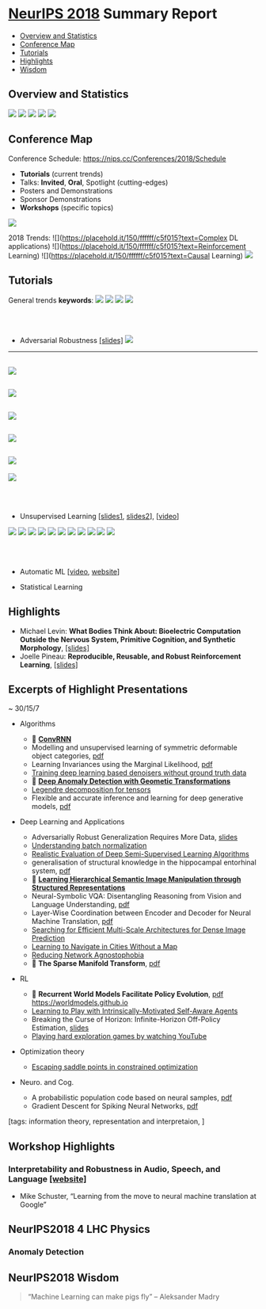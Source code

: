 # [NeurIPS 2018](https://nips.cc) Summary Report

* [Overview and Statistics](#overview-and-statistics)
* [Conference Map](#conference-map)
* [Tutorials](#tutorials)
* [Highlights](#highlights)
* [Wisdom](#neurIPS2018-wisdom)

## Overview and Statistics

![](figs/NIPS2018/statistics_00.png)
![](figs/NIPS2018/statistics_00'.png)
![](figs/NIPS2018/statistics_01.png)
![](figs/NIPS2018/statistics_02.png)
![](figs/NIPS2018/statistics_03.png)

## Conference Map

Conference Schedule: https://nips.cc/Conferences/2018/Schedule

- **Tutorials** (current trends)
- Talks: **Invited**, **Oral**, Spotlight (cutting-edges)
- Posters and Demonstrations
- Sponsor Demonstrations
- **Workshops** (specific topics)

![](figs/NIPS2018/wordcloud_0.png)

2018 Trends: ![](https://placehold.it/150/ffffff/c5f015?text=Complex DL applications)
![](https://placehold.it/150/ffffff/c5f015?text=Reinforcement Learning)
![](https://placehold.it/150/ffffff/c5f015?text=Causal Learning)
![](https://placehold.it/150/ffffff/c5f015?text=Human-AI)

## Tutorials

General trends **keywords**:  ![](https://placehold.it/150/ffffff/c5f015?text=Rubustness)  ![](https://placehold.it/150/ffffff/c5f015?text=Bayesian)  ![](https://placehold.it/150/ffffff/c5f015?text=Unsupervised) ![](https://placehold.it/150/ffffff/c5f015?text=Automatic)

<br><br>

- Adversarial Robustness [[slides]](https://media.neurips.cc/Conferences/NIPS2018/Slides/adversarial_ml_slides_parts_1_4.pdf)
![](figs/NIPS2018/tuto_robust_0.png)
-----
![](figs/NIPS2018/tuto_robust_0'.png)
-----
![](figs/NIPS2018/tuto_robust_0''.png)
-----
![](figs/NIPS2018/tuto_robust_1.png)
-----
![](figs/NIPS2018/tuto_robust_2.png)
-----
![](figs/NIPS2018/tuto_robust_3.png)
-----
![](figs/NIPS2018/tuto_robust_4.png)

<br><br>

- Unsupervised Learning [[slides1](https://media.neurips.cc/Conferences/NIPS2018/Slides/Deep_Unsupervised_Learning.pdf), [slides2](https://media.neurips.cc/Conferences/NIPS2018/Slides/graves-deeplearning2.pdf)], [[video](https://www.youtube.com/watch?v=rjZCjosEFpI)]

![](figs/NIPS2018/tuto_unsupervised_1.png)
![](figs/NIPS2018/tuto_unsupervised_2.png)
![](figs/NIPS2018/tuto_unsupervised_3.png)
![](figs/NIPS2018/tuto_unsupervised_4.png)
![](figs/NIPS2018/tuto_unsupervised_5.png)
![](figs/NIPS2018/tuto_unsupervised_6.png)
![](figs/NIPS2018/tuto_unsupervised_7.png)
![](figs/NIPS2018/tuto_unsupervised_8.png)
![](figs/NIPS2018/tuto_unsupervised_9.png)
![](figs/NIPS2018/tuto_unsupervised_10.png)
![](figs/NIPS2018/tuto_unsupervised_11.png)

<br><br>

- Automatic ML [[video](https://www.youtube.com/watch?v=0eBR8a4MQ30), [website](https://www.automl.org/)]


- Statistical Learning


## Highlights


- Michael Levin: **What Bodies Think About: Bioelectric Computation Outside the Nervous System, Primitive Cognition, and Synthetic Morphology**, [[slides]](https://media.neurips.cc/Conferences/NIPS2018/Slides/Levin_bioelectric_computation.pdf)
- Joelle Pineau: **Reproducible, Reusable, and Robust Reinforcement Learning**, [[slides]](https://media.neurips.cc/Conferences/NIPS2018/Slides/jpineau-NeurIPS-dec18-fb.pdf)


## Excerpts of Highlight Presentations
~ 30/15/7

* Algorithms
   * :frog: [**ConvRNN**](https://neuroailab.github.io/convrnns/files/convrnns-nips-2018-poster.pdf)
   * Modelling and unsupervised learning of symmetric deformable object categories, [pdf](http://papers.nips.cc/paper/8040-modelling-and-unsupervised-learning-of-symmetric-deformable-object-categories.pdf)
   * Learning Invariances using the Marginal Likelihood, [pdf](http://papers.nips.cc/paper/8199-learning-invariances-using-the-marginal-likelihood.pdf)
   * [Training deep learning based denoisers without ground truth data](https://drive.google.com/file/d/1yew0KcVrW4A8QPYgsMe3elCAAszhBXWs/view)
   * :frog: [**Deep Anomaly Detection with Geometic Transformations**](https://drive.google.com/file/d/1ZpoC35XzoAWtxg1jQbGBbhyTkuqvcyqh/view)
   * [Legendre decomposition for tensors](https://mahito.info/files/Sugiyama_NeurIPS2018_poster.pdf)
   * Flexible and accurate inference and learning for deep generative models, [pdf](http://papers.nips.cc/paper/7671-flexible-and-accurate-inference-and-learning-for-deep-generative-models.pdf)

* Deep Learning and Applications
   * Adversarially Robust Generalization Requires More Data, [slides](https://nips.cc/media/Slides/nips/2018/517cd(04-15-30)-04-16-15-12614-Adversarially_R.pdf)
   * [Understanding batch normalization](https://drive.google.com/file/d/1hpt18ohp9BYBPOU3Qi5tky27bDIaAbJ-/view)
   * [Realistic Evaluation of Deep Semi-Supervised Learning Algorithms](https://colinraffel.com/posters/nips2018realistic.pdf)
   * generalisation of structural knowledge in the hippocampal entorhinal system, [pdf](http://papers.nips.cc/paper/8068-generalisation-of-structural-knowledge-in-the-hippocampal-entorhinal-system.pdf)
   * :frog: [**Learning Hierarchical Semantic Image Manipulation through Structured Representations**](https://arxiv.org/pdf/1808.07535.pdf)
   * Neural-Symbolic VQA: Disentangling Reasoning from Vision and Language Understanding, [pdf](http://papers.nips.cc/paper/7381-neural-symbolic-vqa-disentangling-reasoning-from-vision-and-language-understanding.pdf)
   * Layer-Wise Coordination between Encoder and Decoder for Neural Machine Translation, [pdf](http://papers.nips.cc/paper/8019-layer-wise-coordination-between-encoder-and-decoder-for-neural-machine-translation.pdf)
   * [Searching for Efficient Multi-Scale Architectures for Dense Image Prediction](http://liangchiehchen.com/doc/DPC_NIPS2018_Poster.pdf)
   * [Learning to Navigate in Cities Without a Map](https://drive.google.com/file/d/10iifFITIUGYm2TP84sH3C_558-7qx8lI/view)
   * [Reducing Network Agnostophobia](http://vast.uccs.edu/~adhamija/Papers/Reducing_Network_Agnostophobia/poster.pdf)
   * :frog: **The Sparse Manifold Transform**, [pdf](http://papers.nips.cc/paper/8251-the-sparse-manifold-transform.pdf)

* RL
   * :frog: **Recurrent World Models Facilitate Policy Evolution**, [pdf](http://papers.nips.cc/paper/7512-recurrent-world-models-facilitate-policy-evolution.pdf) https://worldmodels.github.io
   * [Learning to Play with Intrinsically-Motivated Self-Aware Agents](https://neuroailab.github.io/curiosity/files/learning-to-play-nips-2018-poster.pdf)
   * Breaking the Curse of Horizon: Infinite-Horizon Off-Policy Estimation, [slides](https://nips.cc/media/Slides/nips/2018/220cd(05-15-30)-05-15-30-12655-Breaking_the_Cu.pdf)
   * [Playing hard exploration games by watching YouTube](https://drive.google.com/file/d/17rSlj_GdqfSUi1AqORWc7Sp0QKmo3Jd-/view)


* Optimization theory
   * [Escaping saddle points in constrained optimization](https://aryanm.mit.edu/wp-content/uploads/sites/20/2018/11/1830_NIPS_2018.pdf)

* Neuro. and Cog.
   * A probabilistic population code based on neural samples, [pdf](http://papers.nips.cc/paper/7938-a-probabilistic-population-code-based-on-neural-samples.pdf)
   * Gradient Descent for Spiking Neural Networks, [pdf](http://papers.nips.cc/paper/7417-gradient-descent-for-spiking-neural-networks.pdf)


\[tags: information theory, representation and interpretaion, \]

## Workshop Highlights

### Interpretability and Robustness in Audio, Speech, and Language [[website]](https://irasl.gitlab.io/)
* Mike Schuster, “Learning from the move to neural machine translation at Google”

## NeurIPS2018 4 LHC Physics

### Anomaly Detection


## NeurIPS2018 Wisdom

> “Machine Learning can make pigs fly” – Aleksander Madry

